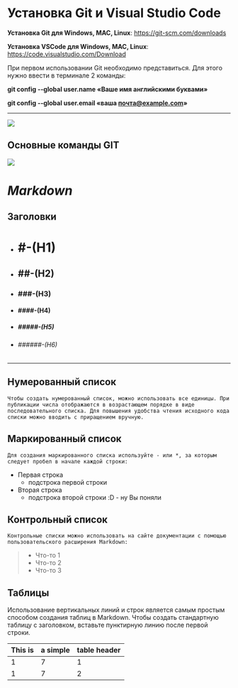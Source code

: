 # Установка Git и Visual Studio Code #

**Установка Git для Windows, MAC, Linux**: https://git-scm.com/downloads

**Установка VSCode для Windows, MAC, Linux**: https://code.visualstudio.com/Download

При первом использовании Git необходимо представиться.  Для этого нужно ввести в терминале 2 команды:




**git config --global user.name «Ваше имя английскими буквами»**

**git config --global user.email «ваша почта@example.com»**

---

![](11.png)







## Основные команды GIT
![](22.png)


# *Markdown* 
## Заголовки
- # #-(H1)

- ## ##-(H2)

- ### ###-(H3)

- #### ####-(H4)

- ##### #####-(H5)

- ###### ######-(H6)

***
## Нумерованный список
    Чтобы создать нумерованный список, можно использовать все единицы. При публикации числа отображаются в возрастающем порядке в виде последовательного списка. Для повышения удобства чтения исходного кода списки можно вводить с приращением вручную.

## Маркированный список

    Для создания маркированного списка используйте - или *, за которым следует пробел в начале каждой строки:
* Первая строка 
  - подстрока первой строки
* Вторая строка
  - подстрока второй строки :D - ну Вы поняли



## Контрольный список
    Контрольные списки можно использовать на сайте документации с помощью пользовательского расширения Markdown:
    


>* Что-то 1
>* Что-то 2
>* Что-то 3


## Таблицы

Использование вертикальных линий и строк является самым простым способом создания таблиц в Markdown. Чтобы создать стандартную таблицу с заголовком, вставьте пунктирную линию после первой строки.



This is   |a simple   |table header|
----------|-----------|------------|
1   |7    |1      |
1|7   |2|